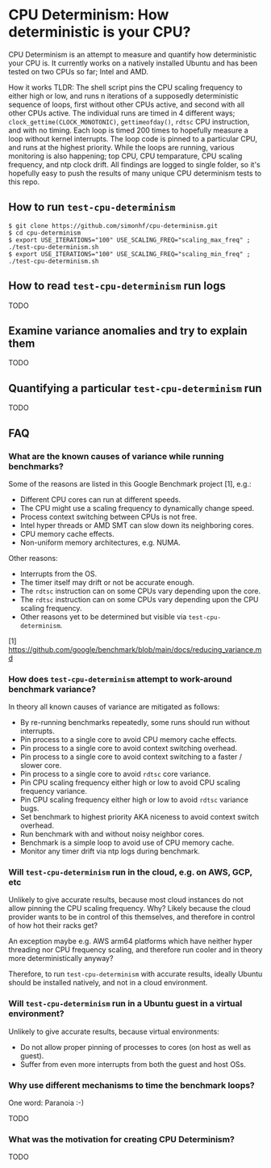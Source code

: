 # CPU Determinism: How deterministic is your CPU?

CPU Determinism is an attempt to measure and quantify how deterministic your CPU is. It currently works on a natively installed Ubuntu and has been tested on two CPUs so far; Intel and AMD.

How it works TLDR: The shell script pins the CPU scaling frequency to either high or low, and runs n iterations of a supposedly deterministic sequence of loops, first without other CPUs active, and second with all other CPUs active. The individual runs are timed in 4 different ways; `clock_gettime(CLOCK_MONOTONIC)`, `gettimeofday()`, `rdtsc` CPU instruction, and with no timing. Each loop is timed 200 times to hopefully measure a loop without kernel interrupts. The loop code is pinned to a particular CPU, and runs at the highest priority. While the loops are running, various monitoring is also happening; top CPU, CPU temparature, CPU scaling frequency, and ntp clock drift. All findings are logged to single folder, so it's hopefully easy to push the results of many unique CPU determinism tests to this repo.

## How to run `test-cpu-determinism`

```
$ git clone https://github.com/simonhf/cpu-determinism.git
$ cd cpu-determinism
$ export USE_ITERATIONS="100" USE_SCALING_FREQ="scaling_max_freq" ; ./test-cpu-determinism.sh
$ export USE_ITERATIONS="100" USE_SCALING_FREQ="scaling_min_freq" ; ./test-cpu-determinism.sh
```
## How to read `test-cpu-determinism` run logs

TODO

## Examine variance anomalies and try to explain them

TODO

## Quantifying a particular `test-cpu-determinism` run

TODO

## FAQ

### What are the known causes of variance while running benchmarks?

Some of the reasons are listed in this Google Benchmark project [1], e.g.:
* Different CPU cores can run at different speeds.
* The CPU might use a scaling frequency to dynamically change speed.
* Process context switching between CPUs is not free.
* Intel hyper threads or AMD SMT can slow down its neighboring cores.
* CPU memory cache effects.
* Non-uniform memory architectures, e.g. NUMA.

Other reasons:
* Interrupts from the OS.
* The timer itself may drift or not be accurate enough.
* The `rdtsc` instruction can on some CPUs vary depending upon the core.
* The `rdtsc` instruction can on some CPUs vary depending upon the CPU scaling frequency.
* Other reasons yet to be determined but visible via `test-cpu-determinism`.

[1] https://github.com/google/benchmark/blob/main/docs/reducing_variance.md

### How does `test-cpu-determinism` attempt to work-around benchmark variance?

In theory all known causes of variance are mitigated as follows:
* By re-running benchmarks repeatedly, some runs should run without interrupts.
* Pin process to a single core to avoid CPU memory cache effects.
* Pin process to a single core to avoid context switching overhead.
* Pin process to a single core to avoid context switching to a faster / slower core.
* Pin process to a single core to avoid `rdtsc` core variance.
* Pin CPU scaling frequency either high or low to avoid CPU scaling frequency variance.
* Pin CPU scaling frequency either high or low to avoid `rdtsc` variance bugs.
* Set benchmark to highest priority AKA niceness to avoid context switch overhead.
* Run benchmark with and without noisy neighbor cores.
* Benchmark is a simple loop to avoid use of CPU memory cache.
* Monitor any timer drift via ntp logs during benchmark.

### Will `test-cpu-determinism` run in the cloud, e.g. on AWS, GCP, etc

Unlikely to give accurate results, because most cloud instances do not allow pinning the CPU scaling frequency. Why? Likely because the cloud provider wants to be in control of this themselves, and therefore in control of how hot their racks get?

An exception maybe e.g. AWS arm64 platforms which have neither hyper threading nor CPU frequency scaling, and therefore run cooler and in theory more deterministically anyway?

Therefore, to run `test-cpu-determinism` with accurate results, ideally Ubuntu should be installed natively, and not in a cloud environment.

### Will `test-cpu-determinism` run in a Ubuntu guest in a virtual environment?

Unlikely to give accurate results, because virtual environments:
* Do not allow proper pinning of processes to cores (on host as well as guest).
* Suffer from even more interrupts from both the guest and host OSs.

### Why use different mechanisms to time the benchmark loops?

One word: Paranoia :-)

TODO

### What was the motivation for creating CPU Determinism?

TODO
